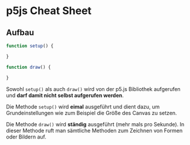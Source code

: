 # p5js Cheat Sheet

## Aufbau

```javascript
function setup() {

}

function draw() {

}
```

Sowohl `setup()` als auch `draw()` wird von der p5.js Bibliothek aufgerufen und **darf damit nicht selbst aufgerufen werden**.

Die Methode `setup()` wird **eimal** ausgeführt und dient dazu, um Grundeinstellungen wie zum Beispiel die Größe des Canvas zu setzen.

Die Methode `draw()` wird **ständig** ausgeführt (mehr mals pro Sekunde). In dieser Methode ruft man sämtliche Methoden zum Zeichnen von Formen oder Bildern auf. 
